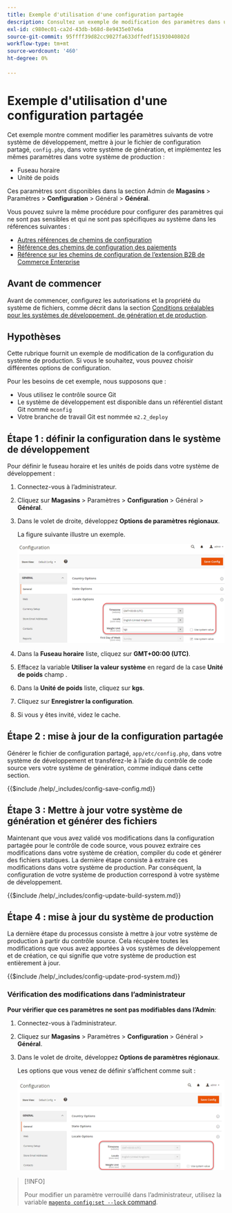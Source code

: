 ```yaml
---
title: Exemple d'utilisation d'une configuration partagée
description: Consultez un exemple de modification des paramètres dans un système de développement avec un fichier de configuration partagé.
exl-id: c980ec01-ca2d-43db-b68d-8e9435e07e6a
source-git-commit: 95ffff39d82cc9027fa633dffedf15193040802d
workflow-type: tm+mt
source-wordcount: '460'
ht-degree: 0%

---
```


# Exemple d&#39;utilisation d&#39;une configuration partagée

Cet exemple montre comment modifier les paramètres suivants de votre système de développement, mettre à jour le fichier de configuration partagé, `config.php`, dans votre système de génération, et implémentez les mêmes paramètres dans votre système de production :

- Fuseau horaire
- Unité de poids

Ces paramètres sont disponibles dans la section Admin de **Magasins** > Paramètres > **Configuration** > Général > **Général**.

Vous pouvez suivre la même procédure pour configurer des paramètres qui ne sont pas sensibles et qui ne sont pas spécifiques au système dans les références suivantes :

- [Autres références de chemins de configuration](../reference/config-reference-general.md)
- [Référence des chemins de configuration des paiements](../reference/config-reference-payment.md)
- [Référence sur les chemins de configuration de l’extension B2B de Commerce Enterprise](../reference/config-reference-b2b.md)

## Avant de commencer

Avant de commencer, configurez les autorisations et la propriété du système de fichiers, comme décrit dans la section [Conditions préalables pour les systèmes de développement, de génération et de production](../deployment/prerequisites.md).

## Hypothèses

Cette rubrique fournit un exemple de modification de la configuration du système de production. Si vous le souhaitez, vous pouvez choisir différentes options de configuration.

Pour les besoins de cet exemple, nous supposons que :

- Vous utilisez le contrôle source Git
- Le système de développement est disponible dans un référentiel distant Git nommé `mconfig`
- Votre branche de travail Git est nommée `m2.2_deploy`

## Étape 1 : définir la configuration dans le système de développement

Pour définir le fuseau horaire et les unités de poids dans votre système de développement :

1. Connectez-vous à l’administrateur.
1. Cliquez sur **Magasins** > Paramètres > **Configuration** > Général > **Général**.
1. Dans le volet de droite, développez **Options de paramètres régionaux**.

   La figure suivante illustre un exemple.

   ![Définition des options de paramètres régionaux dans le système de développement](../../assets/configuration/split-deploy-set-locale.png)

1. Dans la **Fuseau horaire** liste, cliquez sur **GMT+00:00 (UTC)**.
1. Effacez la variable **Utiliser la valeur système** en regard de la case **Unité de poids** champ .
1. Dans la **Unité de poids** liste, cliquez sur **kgs**.
1. Cliquez sur **Enregistrer la configuration**.
1. Si vous y êtes invité, videz le cache.

## Étape 2 : mise à jour de la configuration partagée

Générer le fichier de configuration partagé, `app/etc/config.php`, dans votre système de développement et transférez-le à l’aide du contrôle de code source vers votre système de génération, comme indiqué dans cette section.

{{$include /help/_includes/config-save-config.md}}

## Étape 3 : Mettre à jour votre système de génération et générer des fichiers

Maintenant que vous avez validé vos modifications dans la configuration partagée pour le contrôle de code source, vous pouvez extraire ces modifications dans votre système de création, compiler du code et générer des fichiers statiques. La dernière étape consiste à extraire ces modifications dans votre système de production. Par conséquent, la configuration de votre système de production correspond à votre système de développement.

{{$include /help/_includes/config-update-build-system.md}}

## Étape 4 : mise à jour du système de production

La dernière étape du processus consiste à mettre à jour votre système de production à partir du contrôle source. Cela récupère toutes les modifications que vous avez apportées à vos systèmes de développement et de création, ce qui signifie que votre système de production est entièrement à jour.

{{$include /help/_includes/config-update-prod-system.md}}

### Vérification des modifications dans l’administrateur

**Pour vérifier que ces paramètres ne sont pas modifiables dans l’Admin**:

1. Connectez-vous à l’administrateur.
1. Cliquez sur **Magasins** > Paramètres > **Configuration** > Général > **Général**.
1. Dans le volet de droite, développez **Options de paramètres régionaux**.

   Les options que vous venez de définir s’affichent comme suit :

   ![Options de configuration non modifiables dans l’administrateur](../../assets/configuration/split-deploy-not-editable.png)

>[!INFO]
>
>Pour modifier un paramètre verrouillé dans l’administrateur, utilisez la variable [`magento config:set --lock` command](../cli/set-configuration-values.md).
